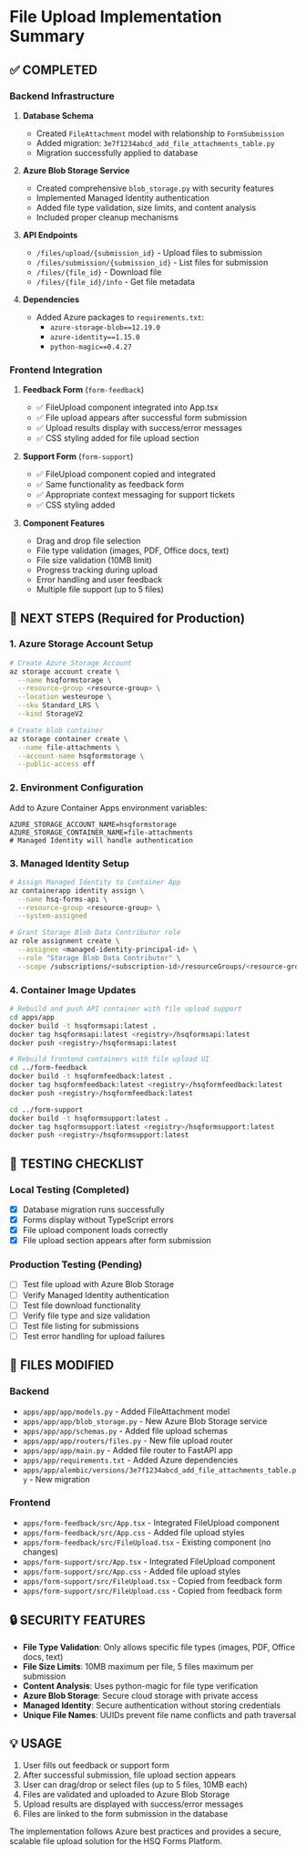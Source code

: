 # File Upload Implementation Summary

## ✅ COMPLETED

### Backend Infrastructure
1. **Database Schema** 
   - Created `FileAttachment` model with relationship to `FormSubmission`
   - Added migration: `3e7f1234abcd_add_file_attachments_table.py`
   - Migration successfully applied to database

2. **Azure Blob Storage Service**
   - Created comprehensive `blob_storage.py` with security features
   - Implemented Managed Identity authentication
   - Added file type validation, size limits, and content analysis
   - Included proper cleanup mechanisms

3. **API Endpoints**
   - `/files/upload/{submission_id}` - Upload files to submission
   - `/files/submission/{submission_id}` - List files for submission  
   - `/files/{file_id}` - Download file
   - `/files/{file_id}/info` - Get file metadata

4. **Dependencies**
   - Added Azure packages to `requirements.txt`:
     - `azure-storage-blob==12.19.0`
     - `azure-identity==1.15.0` 
     - `python-magic==0.4.27`

### Frontend Integration
1. **Feedback Form** (`form-feedback`)
   - ✅ FileUpload component integrated into App.tsx
   - ✅ File upload appears after successful form submission
   - ✅ Upload results display with success/error messages
   - ✅ CSS styling added for file upload section

2. **Support Form** (`form-support`)
   - ✅ FileUpload component copied and integrated
   - ✅ Same functionality as feedback form
   - ✅ Appropriate context messaging for support tickets
   - ✅ CSS styling added

3. **Component Features**
   - Drag and drop file selection
   - File type validation (images, PDF, Office docs, text)
   - File size validation (10MB limit)
   - Progress tracking during upload
   - Error handling and user feedback
   - Multiple file support (up to 5 files)

## 🔧 NEXT STEPS (Required for Production)

### 1. Azure Storage Account Setup
```bash
# Create Azure Storage Account
az storage account create \
  --name hsqformstorage \
  --resource-group <resource-group> \
  --location westeurope \
  --sku Standard_LRS \
  --kind StorageV2

# Create blob container
az storage container create \
  --name file-attachments \
  --account-name hsqformstorage \
  --public-access off
```

### 2. Environment Configuration
Add to Azure Container Apps environment variables:
```env
AZURE_STORAGE_ACCOUNT_NAME=hsqformstorage
AZURE_STORAGE_CONTAINER_NAME=file-attachments
# Managed Identity will handle authentication
```

### 3. Managed Identity Setup
```bash
# Assign Managed Identity to Container App
az containerapp identity assign \
  --name hsq-forms-api \
  --resource-group <resource-group> \
  --system-assigned

# Grant Storage Blob Data Contributor role
az role assignment create \
  --assignee <managed-identity-principal-id> \
  --role "Storage Blob Data Contributor" \
  --scope /subscriptions/<subscription-id>/resourceGroups/<resource-group>/providers/Microsoft.Storage/storageAccounts/hsqformstorage
```

### 4. Container Image Updates
```bash
# Rebuild and push API container with file upload support
cd apps/app
docker build -t hsqformsapi:latest .
docker tag hsqformsapi:latest <registry>/hsqformsapi:latest
docker push <registry>/hsqformsapi:latest

# Rebuild frontend containers with file upload UI
cd ../form-feedback
docker build -t hsqformfeedback:latest .
docker tag hsqformfeedback:latest <registry>/hsqformfeedback:latest
docker push <registry>/hsqformfeedback:latest

cd ../form-support
docker build -t hsqformsupport:latest .
docker tag hsqformsupport:latest <registry>/hsqformsupport:latest
docker push <registry>/hsqformsupport:latest
```

## 🧪 TESTING CHECKLIST

### Local Testing (Completed)
- [x] Database migration runs successfully
- [x] Forms display without TypeScript errors
- [x] File upload component loads correctly
- [x] File upload section appears after form submission

### Production Testing (Pending)
- [ ] Test file upload with Azure Blob Storage
- [ ] Verify Managed Identity authentication
- [ ] Test file download functionality
- [ ] Verify file type and size validation
- [ ] Test file listing for submissions
- [ ] Test error handling for upload failures

## 📁 FILES MODIFIED

### Backend
- `apps/app/app/models.py` - Added FileAttachment model
- `apps/app/app/blob_storage.py` - New Azure Blob Storage service
- `apps/app/app/schemas.py` - Added file upload schemas  
- `apps/app/app/routers/files.py` - New file upload router
- `apps/app/app/main.py` - Added file router to FastAPI app
- `apps/app/requirements.txt` - Added Azure dependencies
- `apps/app/alembic/versions/3e7f1234abcd_add_file_attachments_table.py` - New migration

### Frontend
- `apps/form-feedback/src/App.tsx` - Integrated FileUpload component
- `apps/form-feedback/src/App.css` - Added file upload styles
- `apps/form-feedback/src/FileUpload.tsx` - Existing component (no changes)
- `apps/form-support/src/App.tsx` - Integrated FileUpload component  
- `apps/form-support/src/App.css` - Added file upload styles
- `apps/form-support/src/FileUpload.tsx` - Copied from feedback form
- `apps/form-support/src/FileUpload.css` - Copied from feedback form

## 🔒 SECURITY FEATURES

- **File Type Validation**: Only allows specific file types (images, PDF, Office docs, text)
- **File Size Limits**: 10MB maximum per file, 5 files maximum per submission
- **Content Analysis**: Uses python-magic for file type verification
- **Azure Blob Storage**: Secure cloud storage with private access
- **Managed Identity**: Secure authentication without storing credentials
- **Unique File Names**: UUIDs prevent file name conflicts and path traversal

## 💡 USAGE

1. User fills out feedback or support form
2. After successful submission, file upload section appears
3. User can drag/drop or select files (up to 5 files, 10MB each)
4. Files are validated and uploaded to Azure Blob Storage
5. Upload results are displayed with success/error messages
6. Files are linked to the form submission in the database

The implementation follows Azure best practices and provides a secure, scalable file upload solution for the HSQ Forms Platform.

